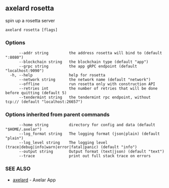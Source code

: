 ## axelard rosetta

spin up a rosetta server

```
axelard rosetta [flags]
```

### Options

```
      --addr string         the address rosetta will bind to (default ":8080")
      --blockchain string   the blockchain type (default "app")
      --grpc string         the app gRPC endpoint (default "localhost:9090")
  -h, --help                help for rosetta
      --network string      the network name (default "network")
      --offline             run rosetta only with construction API
      --retries int         the number of retries that will be done before quitting (default 5)
      --tendermint string   the tendermint rpc endpoint, without tcp:// (default "localhost:26657")
```

### Options inherited from parent commands

```
      --home string         directory for config and data (default "$HOME/.axelar")
      --log_format string   The logging format (json|plain) (default "plain")
      --log_level string    The logging level (trace|debug|info|warn|error|fatal|panic) (default "info")
      --output string       Output format (text|json) (default "text")
      --trace               print out full stack trace on errors
```

### SEE ALSO

- [axelard](axelard.md)	 - Axelar App
